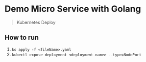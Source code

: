 # Demo Micro Service with Golang

> Kubernetes Deploy

## How to run

1. `ko apply -f <fileName>.yaml`
2. `kubectl expose deployment <deployment-name> --type=NodePort`